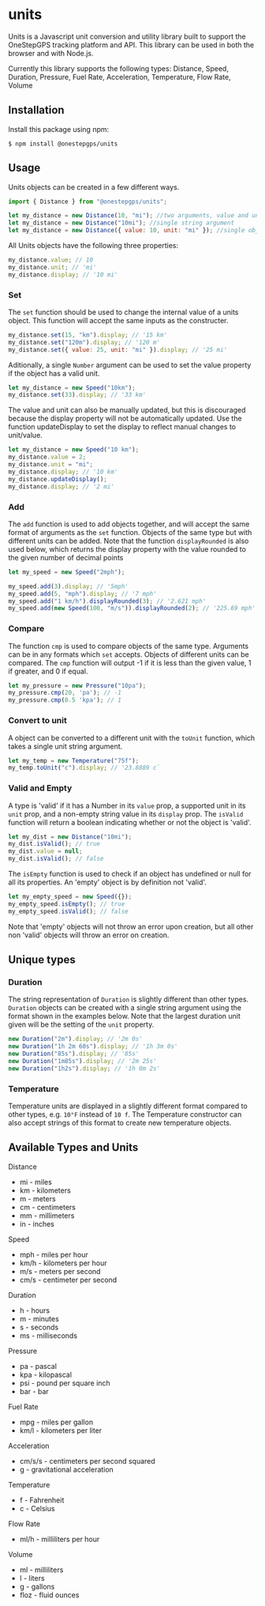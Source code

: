 # units

Units is a Javascript unit conversion and utility library built to support the OneStepGPS tracking platform and API. This library can be used in both the browser and with Node.js.

Currently this library supports the following types: Distance, Speed, Duration, Pressure, Fuel Rate, Acceleration, Temperature, Flow Rate, Volume

## Installation

Install this package using npm:

```
$ npm install @onestepgps/units
```

## Usage

Units objects can be created in a few different ways.

```javascript
import { Distance } from "@onestepgps/units";

let my_distance = new Distance(10, "mi"); //two arguments, value and unit
let my_distance = new Distance("10mi"); //single string argument
let my_distance = new Distance({ value: 10, unit: "mi" }); //single object argument
```

All Units objects have the following three properties:

```javascript
my_distance.value; // 10
my_distance.unit; // 'mi'
my_distance.display; // '10 mi'
```

### Set

The `set` function should be used to change the internal value of a units object. This function will accept the same inputs as the constructer.

```javascript
my_distance.set(15, "km").display; // '15 km'
my_distance.set("120m").display; // '120 m'
my_distance.set({ value: 25, unit: "mi" }).display; // '25 mi'
```

Aditionally, a single `Number` argument can be used to set the value property if the object has a valid unit.

```javascript
let my_distance = new Speed("10km");
my_distance.set(33).display; // '33 km'
```

The value and unit can also be manually updated, but this is discouraged because the display property will not be automatically updated. Use the function updateDisplay to set the display to reflect manual changes to unit/value.

```javascript
let my_distance = new Speed("10 km");
my_distance.value = 2;
my_distance.unit = "mi";
my_distance.display; // '10 km'
my_distance.updateDisplay();
my_distance.display; // '2 mi'
```

### Add

The `add` function is used to add objects together, and will accept the same format of arguments as the `set` function. Objects of the same type but with different units can be added. Note that the function `displayRounded` is also used below, which returns the display property with the value rounded to the given number of decimal points

```javascript
let my_speed = new Speed("2mph");

my_speed.add(3).display; // '5mph'
my_speed.add(5, "mph").display; // '7 mph'
my_speed.add("1 km/h").displayRounded(3); // '2.621 mph'
my_speed.add(new Speed(100, "m/s")).displayRounded(2); // '225.69 mph'
```

### Compare

The function `cmp` is used to compare objects of the same type. Arguments can be in any formats which `set` accepts. Objects of different units can be compared. The `cmp` function will output -1 if it is less than the given value, 1 if greater, and 0 if equal.

```javascript
let my_pressure = new Pressure("10pa");
my_pressure.cmp(20, 'pa'); // -1
my_pressure.cmp(0.5 'kpa'); // 1
```

### Convert to unit

A object can be converted to a different unit with the `toUnit` function, which takes a single unit string argument.

```javascript
let my_temp = new Temperature("75f");
my_temp.toUnit("c").display; // '23.8889 c`
```

### Valid and Empty

A type is 'valid' if it has a Number in its `value` prop, a supported unit in its `unit` prop, and a non-empty string value in its `display` prop. The `isValid` function will return a boolean indicating whether or not the object is 'valid'.

```javascript
let my_dist = new Distance("10mi");
my_dist.isValid(); // true
my_dist.value = null;
my_dist.isValid(); // false
```

The `isEmpty` function is used to check if an object has undefined or null for all its properties. An 'empty' object is by definition not 'valid'.

```javascript
let my_empty_speed = new Speed({});
my_empty_speed.isEmpty(); // true
my_empty_speed.isValid(); // false
```

Note that 'empty' objects will not throw an error upon creation, but all other non 'valid' objects will throw an error on creation.

## Unique types

### Duration

The string representation of `Duration` is slightly different than other types. `Duration` objects can be created with a single string argument using the format shown in the examples below. Note that the largest duration unit given will be the setting of the `unit` property.

```javascript
new Duration("2m").display; // '2m 0s'
new Duration("1h 2m 60s").display; // '1h 3m 0s'
new Duration("85s").display; // '85s'
new Duration("1m85s").display; // '2m 25s'
new Duration("1h2s").display; // '1h 0m 2s'
```

### Temperature

Temperature units are displayed in a slightly different format compared to other types, e.g. `10°F` instead of `10 f`. The Temperature constructor can also accept strings of this format to create new temperature objects.

## Available Types and Units

Distance

- mi - miles
- km - kilometers
- m - meters
- cm - centimeters
- mm - millimeters
- in - inches

Speed

- mph - miles per hour
- km/h - kilometers per hour
- m/s - meters per second
- cm/s - centimeter per second

Duration

- h - hours
- m - minutes
- s - seconds
- ms - milliseconds

Pressure

- pa - pascal
- kpa - kilopascal
- psi - pound per square inch
- bar - bar

Fuel Rate

- mpg - miles per gallon
- km/l - kilometers per liter

Acceleration

- cm/s/s - centimeters per second squared
- g - gravitational acceleration

Temperature

- f - Fahrenheit
- c - Celsius

Flow Rate

- ml/h - milliliters per hour

Volume

- ml - milliliters
- l - liters
- g - gallons
- floz - fluid ounces